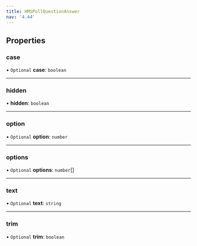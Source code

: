 ```yaml
---
title: HMSPollQuestionAnswer
nav: '4.44'
---
```


## Properties

### case

• `Optional` **case**: `boolean`

---

### hidden

• **hidden**: `boolean`

---

### option

• `Optional` **option**: `number`

---

### options

• `Optional` **options**: `number`[]

---

### text

• `Optional` **text**: `string`

---

### trim

• `Optional` **trim**: `boolean`
